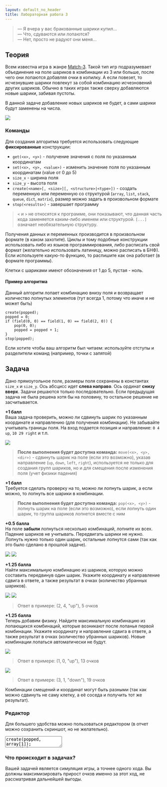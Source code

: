 ```yaml
---
layout: default_no_header
title: Лабораторная работа 3
---
```


> — Я вчера у вас бракованные шарики купил...  
> — Что, сдуваются или лопаются?  
> — Нет, просто не радуют они меня...

## Теория

Всем известна игра в жанре [Match-3]({{site.baseurl}}/ifmsh/lab-3-game). Такой тип игр подразумевает объединение на поле шариков в комбинации из 3 или больше,
после чего они лопаются добавляя очки в копилку. А если повезет, то исчезнувшие шарики повлекут за собой комбинацию исчезновений
других шариков. Обычно в таких играх также сверху добавляются новые шарики, забивая пустоты.

В данной задаче добавление новых шариков не будет, а сами шарики будут заменены на числа.

<img class="img-small" src="{{site.baseurl}}/resources/ifmsh/lab-3/07_demotivator.png">

### Команды

Для создания алгоритма требуется использовать следующие **фиксированные** конструкции:

- `get(<x>, <y>)` - получение значения с поля по указанным координатам
- `set(<x>, <y>, <value>)` - изменить значение поля по указанным координатам (value от 0 до 5)
- `size_x` - ширина поля
- `size_y` - высота поля
- `create(<name>[, <size>][, <structure>|<type>])` - создать переменную или переменную со структурой (`array`, `list`, `stack`, `queue`, 
`dict`, `matrix`), размер можно задать в произвольном формате
- `stop(<results>)` - завершает программу

> `<` и `>` не относятся к программе, они показывают, что данная часть кода заменяется каким-либо именем или структурой.
> `[...]` означает необязательную структуру.

Получения данных и переменных производится в произвольном формате (в каком захотите). Циклы и тому подобные конструкции 
использовать либо из языков программирования, либо расписать свой формат (желательно использовать латиницу, можно расписать
в БНФ). Если используете какую-то функцию, то распишите как она работает (в формате программы).

Клетки с шариками имеют обозначения от 1 до 5, пустая - ноль.

#### Пример алгоритма

Данный алгоритм лопает комбинацию внизу поля и возвращает количество лопнутых элементов (тут всегда 1, потому что 
иначе и не может быть)

```
create(popped);
popped = 0;
if (field(0, 0) == field(1, 0) == field(2, 0)) {
    pop(0, 0);
    popped = popped + 1;
}
stop(popped);
```

Если хотите чтобы ваш алгоритм был читаем: используйте отступы и разделители команд (например, точки с запятой) 

## Задача

Дано прямоугольное поле, размеры поля сохранены в константах `size_x` и `size_y`. Ось абсцисс идет **слева направо**. Ось 
ординат **снизу вверх**. Задачи решаются только последовательно. Если предыдущая задача не была решена хотя бы на половину,
то остальное решение не засчитывается.

**+1 балл**  
Ваша задача проверить, можно ли сдвинуть шарик по указанным координате и направлению (для получения комбинации). Не забывайте
учитывать границы поля. На вход подается позиция и направление: `0 4 up`, `10 29 right` и т.п.

<img class="img-small" src="{{site.baseurl}}/resources/ifmsh/lab-3/00_zero_field.png">

> **После выполнения будет доступна команда:** `move(<x>, <y>, <dir>)` - сдвинуть шарик на поле (если это возможно), указав 
> направление (`up`, `down`, `left`, `right`), используется не только для создания групп шариков, но и для смещения после 
> изменения поля (учет физики падения)

**+1 балл**  
Требуется сделать проверку на то, можно ли лопнуть шарик, а если можно, то лопнуть все шарики в комбинации.

> **После выполнения будет доступна команда:** `pop(<x>, <y>)` - лопнуть шарик на поле (если это возможно), 
> если лопнуть один шарик, то группа шариков лопнется вместе с ним

**+0.5 балла**  
На поле **забыли** лопнуться несколько комбинаций, лопните их всех. Падение шариков не учитывать. 
Передвигать шарики не нужно. Лопнуть нужно только один шарик, остальные лопнутся сами (так как это было сделано в 
прошлой задаче). 

<img class="img-small" src="{{site.baseurl}}/resources/ifmsh/lab-3/01_first_field.png">
<img class="img-small" src="{{site.baseurl}}/resources/ifmsh/lab-3/02_first_field_sol.png">

**+1.25 балла**  
Найти максимальную комбинацию из шариков, которую можно составить передвинув один шарик. Укажите координату и 
направление сдвига в ответе, а также результат в очках (количество убранных шариков).

<img class="img-small" src="{{site.baseurl}}/resources/ifmsh/lab-3/03_second_field.png">
<img class="img-small" src="{{site.baseurl}}/resources/ifmsh/lab-3/04_second_field_sol.png">

> Ответ в примере: (2, 4, "up"), 5 очков

**+1.25 балла**  
Теперь добавим физику. Найдите максимальную комбинацию из лопающихся комбинаций, которые возникают после лопанья первой 
комбинации. Укажите координату и направление сдвига в ответе, а также результат в очках (количество убранных шариков).
Новые комбинации лопаться автоматически не будут.

<img src="{{site.baseurl}}/resources/ifmsh/lab-3/05_hard.png">

> Ответ в примере: (1, 0, "up"), 13 очков

<img src="{{site.baseurl}}/resources/ifmsh/lab-3/06_hard_2.png">

> Ответ в примере: (3, 1, "down"), 19 очков

Комбинации смещений и координат могут быть разными (так как можно сдвинуть не саму клетку, а её соседа и получить тот 
же результат).

### Редактор

Для большего удобства можно пользоваться редактором (в отчет можно сохранить скриншот, но не желательно).

<div class="code"><textarea class="code-editor">create(popped, array[1]);
popped[0] = 0;
if (field(0, 0) == field(1, 0) == field(2, 0)) {
    pop(0, 0);
    popped = popped[0] + 1;
}
stop("result", popped);</textarea></div>

### Что происходит в задачах?

Вашей задачей является симуляция игры, а точнее одного хода. Вы должны максимизировать прирост очков именно за этот ход, не
рассматривая дальнейшей выгоды.
